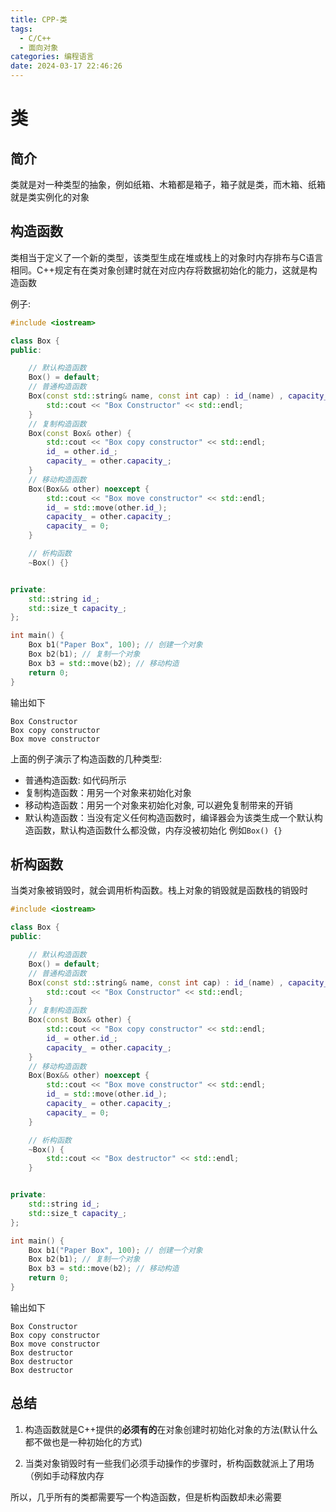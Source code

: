```yaml
---
title: CPP-类
tags:
  - C/C++
  - 面向对象
categories: 编程语言
date: 2024-03-17 22:46:26
---
```


# 类

## 简介

类就是对一种类型的抽象，例如纸箱、木箱都是箱子，箱子就是类，而木箱、纸箱就是类实例化的对象

## 构造函数

类相当于定义了一个新的类型，该类型生成在堆或栈上的对象时内存排布与C语言相同。C++规定有在类对象创建时就在对应内存将数据初始化的能力，这就是构造函数

例子:

```c++
#include <iostream>

class Box {
public:

    // 默认构造函数
    Box() = default;
    // 普通构造函数
    Box(const std::string& name, const int cap) : id_(name) , capacity_(cap) {
        std::cout << "Box Constructor" << std::endl;
    }
    // 复制构造函数
    Box(const Box& other) {
        std::cout << "Box copy constructor" << std::endl;
        id_ = other.id_;
        capacity_ = other.capacity_;
    }
    // 移动构造函数
    Box(Box&& other) noexcept {
        std::cout << "Box move constructor" << std::endl;
        id_ = std::move(other.id_);
        capacity_ = other.capacity_;
        capacity_ = 0;
    }

    // 析构函数
    ~Box() {}


private:
    std::string id_;
    std::size_t capacity_;
};

int main() {
    Box b1("Paper Box", 100); // 创建一个对象
    Box b2(b1); // 复制一个对象
    Box b3 = std::move(b2); // 移动构造
    return 0;
}
```

输出如下

```
Box Constructor
Box copy constructor
Box move constructor
```

上面的例子演示了构造函数的几种类型:

- 普通构造函数: 如代码所示
- 复制构造函数：用另一个对象来初始化对象
- 移动构造函数：用另一个对象来初始化对象, 可以避免复制带来的开销
- 默认构造函数：当没有定义任何构造函数时，编译器会为该类生成一个默认构造函数，默认构造函数什么都没做，内存没被初始化 例如`Box() {}`

## 析构函数

当类对象被销毁时，就会调用析构函数。栈上对象的销毁就是函数栈的销毁时

```c++
#include <iostream>

class Box {
public:

    // 默认构造函数
    Box() = default;
    // 普通构造函数
    Box(const std::string& name, const int cap) : id_(name) , capacity_(cap) {
        std::cout << "Box Constructor" << std::endl;
    }
    // 复制构造函数
    Box(const Box& other) {
        std::cout << "Box copy constructor" << std::endl;
        id_ = other.id_;
        capacity_ = other.capacity_;
    }
    // 移动构造函数
    Box(Box&& other) noexcept {
        std::cout << "Box move constructor" << std::endl;
        id_ = std::move(other.id_);
        capacity_ = other.capacity_;
        capacity_ = 0;
    }

    // 析构函数
    ~Box() {
        std::cout << "Box destructor" << std::endl;
    }


private:
    std::string id_;
    std::size_t capacity_;
};

int main() {
    Box b1("Paper Box", 100); // 创建一个对象
    Box b2(b1); // 复制一个对象
    Box b3 = std::move(b2); // 移动构造
    return 0;
}

```

输出如下

```
Box Constructor
Box copy constructor
Box move constructor
Box destructor
Box destructor
Box destructor
```

## 总结

1. 构造函数就是C++提供的**必须有的**在对象创建时初始化对象的方法(默认什么都不做也是一种初始化的方式)

2. 当类对象销毁时有一些我们必须手动操作的步骤时，析构函数就派上了用场（例如手动释放内存

所以，几乎所有的类都需要写一个构造函数，但是析构函数却未必需要
